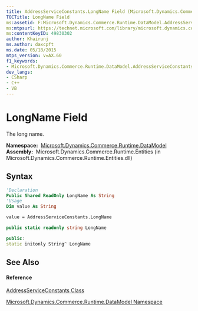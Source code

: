 ```yaml
---
title: AddressServiceConstants.LongName Field (Microsoft.Dynamics.Commerce.Runtime.DataModel)
TOCTitle: LongName Field
ms:assetid: F:Microsoft.Dynamics.Commerce.Runtime.DataModel.AddressServiceConstants.LongName
ms:mtpsurl: https://technet.microsoft.com/library/microsoft.dynamics.commerce.runtime.datamodel.addressserviceconstants.longname(v=AX.60)
ms:contentKeyID: 49830302
author: Khairunj
ms.author: daxcpft
ms.date: 05/18/2015
mtps_version: v=AX.60
f1_keywords:
- Microsoft.Dynamics.Commerce.Runtime.DataModel.AddressServiceConstants.LongName
dev_langs:
- CSharp
- C++
- VB
---
```


# LongName Field

The long name.

**Namespace:**  [Microsoft.Dynamics.Commerce.Runtime.DataModel](microsoft-dynamics-commerce-runtime-datamodel-namespace.md)  
**Assembly:**  Microsoft.Dynamics.Commerce.Runtime.Entities (in Microsoft.Dynamics.Commerce.Runtime.Entities.dll)

## Syntax

``` vb
'Declaration
Public Shared ReadOnly LongName As String
'Usage
Dim value As String

value = AddressServiceConstants.LongName
```

``` csharp
public static readonly string LongName
```

``` c++
public:
static initonly String^ LongName
```

## See Also

#### Reference

[AddressServiceConstants Class](addressserviceconstants-class-microsoft-dynamics-commerce-runtime-datamodel.md)

[Microsoft.Dynamics.Commerce.Runtime.DataModel Namespace](microsoft-dynamics-commerce-runtime-datamodel-namespace.md)

